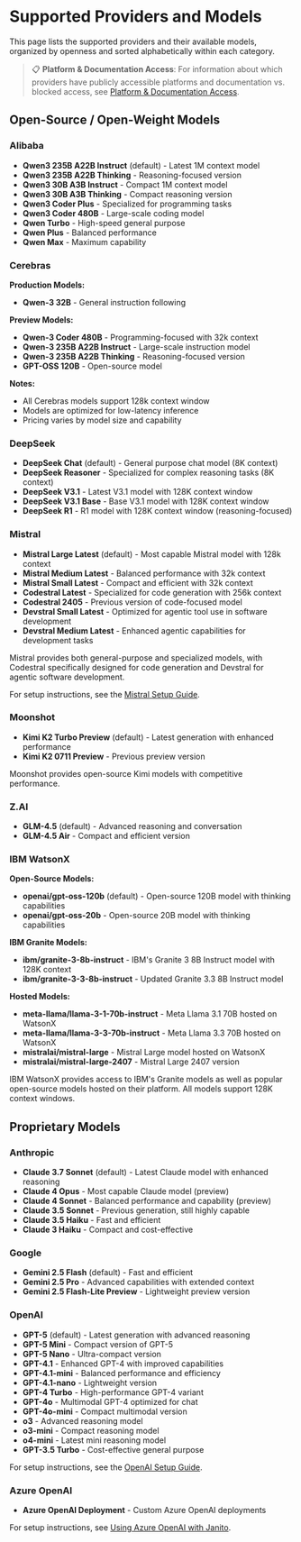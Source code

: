 # Supported Providers and Models

This page lists the supported providers and their available models, organized by openness and sorted alphabetically within each category.

> 📋 **Platform & Documentation Access**: For information about which providers have publicly accessible platforms and documentation vs. blocked access, see [Platform & Documentation Access](provider-platform-access.md).

## Open-Source / Open-Weight Models

### Alibaba

- **Qwen3 235B A22B Instruct** (default) - Latest 1M context model
- **Qwen3 235B A22B Thinking** - Reasoning-focused version
- **Qwen3 30B A3B Instruct** - Compact 1M context model
- **Qwen3 30B A3B Thinking** - Compact reasoning version
- **Qwen3 Coder Plus** - Specialized for programming tasks
- **Qwen3 Coder 480B** - Large-scale coding model
- **Qwen Turbo** - High-speed general purpose
- **Qwen Plus** - Balanced performance
- **Qwen Max** - Maximum capability

### Cerebras

**Production Models:**

- **Qwen-3 32B** - General instruction following

**Preview Models:**

- **Qwen-3 Coder 480B** - Programming-focused with 32k context
- **Qwen-3 235B A22B Instruct** - Large-scale instruction model
- **Qwen-3 235B A22B Thinking** - Reasoning-focused version
- **GPT-OSS 120B** - Open-source model

**Notes:**

- All Cerebras models support 128k context window
- Models are optimized for low-latency inference
- Pricing varies by model size and capability

### DeepSeek

- **DeepSeek Chat** (default) - General purpose chat model (8K context)
- **DeepSeek Reasoner** - Specialized for complex reasoning tasks (8K context)
- **DeepSeek V3.1** - Latest V3.1 model with 128K context window
- **DeepSeek V3.1 Base** - Base V3.1 model with 128K context window
- **DeepSeek R1** - R1 model with 128K context window (reasoning-focused)

### Mistral

- **Mistral Large Latest** (default) - Most capable Mistral model with 128k context
- **Mistral Medium Latest** - Balanced performance with 32k context
- **Mistral Small Latest** - Compact and efficient with 32k context
- **Codestral Latest** - Specialized for code generation with 256k context
- **Codestral 2405** - Previous version of code-focused model
- **Devstral Small Latest** - Optimized for agentic tool use in software development
- **Devstral Medium Latest** - Enhanced agentic capabilities for development tasks

Mistral provides both general-purpose and specialized models, with Codestral specifically designed for code generation and Devstral for agentic software development.

For setup instructions, see the [Mistral Setup Guide](mistral-setup.md).

### Moonshot

- **Kimi K2 Turbo Preview** (default) - Latest generation with enhanced performance
- **Kimi K2 0711 Preview** - Previous preview version

Moonshot provides open-source Kimi models with competitive performance.

### Z.AI

- **GLM-4.5** (default) - Advanced reasoning and conversation
- **GLM-4.5 Air** - Compact and efficient version

### IBM WatsonX

**Open-Source Models:**

- **openai/gpt-oss-120b** (default) - Open-source 120B model with thinking capabilities
- **openai/gpt-oss-20b** - Open-source 20B model with thinking capabilities

**IBM Granite Models:**

- **ibm/granite-3-8b-instruct** - IBM's Granite 3 8B Instruct model with 128K context
- **ibm/granite-3-3-8b-instruct** - Updated Granite 3.3 8B Instruct model

**Hosted Models:**

- **meta-llama/llama-3-1-70b-instruct** - Meta Llama 3.1 70B hosted on WatsonX
- **meta-llama/llama-3-3-70b-instruct** - Meta Llama 3.3 70B hosted on WatsonX
- **mistralai/mistral-large** - Mistral Large model hosted on WatsonX
- **mistralai/mistral-large-2407** - Mistral Large 2407 version

IBM WatsonX provides access to IBM's Granite models as well as popular open-source models hosted on their platform. All models support 128K context windows.

## Proprietary Models

### Anthropic

- **Claude 3.7 Sonnet** (default) - Latest Claude model with enhanced reasoning
- **Claude 4 Opus** - Most capable Claude model (preview)
- **Claude 4 Sonnet** - Balanced performance and capability (preview)
- **Claude 3.5 Sonnet** - Previous generation, still highly capable
- **Claude 3.5 Haiku** - Fast and efficient
- **Claude 3 Haiku** - Compact and cost-effective

### Google

- **Gemini 2.5 Flash** (default) - Fast and efficient
- **Gemini 2.5 Pro** - Advanced capabilities with extended context
- **Gemini 2.5 Flash-Lite Preview** - Lightweight preview version

### OpenAI

- **GPT-5** (default) - Latest generation with advanced reasoning
- **GPT-5 Mini** - Compact version of GPT-5
- **GPT-5 Nano** - Ultra-compact version
- **GPT-4.1** - Enhanced GPT-4 with improved capabilities
- **GPT-4.1-mini** - Balanced performance and efficiency
- **GPT-4.1-nano** - Lightweight version
- **GPT-4 Turbo** - High-performance GPT-4 variant
- **GPT-4o** - Multimodal GPT-4 optimized for chat
- **GPT-4o-mini** - Compact multimodal version
- **o3** - Advanced reasoning model
- **o3-mini** - Compact reasoning model
- **o4-mini** - Latest mini reasoning model
- **GPT-3.5 Turbo** - Cost-effective general purpose

For setup instructions, see the [OpenAI Setup Guide](openai-setup.md).

### Azure OpenAI

- **Azure OpenAI Deployment** - Custom Azure OpenAI deployments

For setup instructions, see [Using Azure OpenAI with Janito](reference/azure-openai.md).

